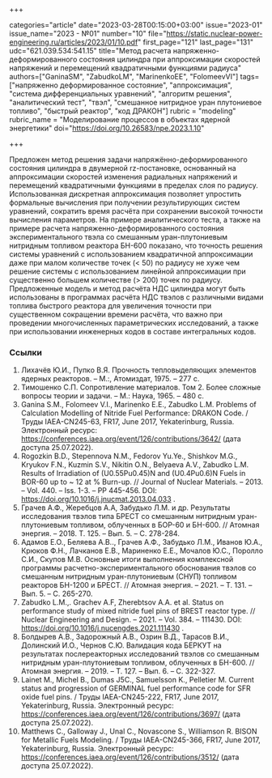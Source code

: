 +++

categories="article"
date="2023-03-28T00:15:00+03:00"
issue="2023-01"
issue_name="2023 - №01"
number="10"
file="https://static.nuclear-power-engineering.ru/articles/2023/01/10.pdf"
first_page="121"
last_page="131"
udc="621.039.534:541.15"
title="Метод расчета напряженно-деформированного состояния цилиндра при аппроксимации скоростей напряжений и перемещений квадратичными функциями радиуса"
authors=["GaninaSM", "ZabudkoLM", "MarinenkoEE", "FolomeevVI"]
tags=["напряженно деформированное состояние", "аппроксимация", "система дифференциальных уравнений", "алгоритм решения", "аналитический тест", "твэл", "смешанное нитридное уран плутониевое топливо", "быстрый реактор", "код ДРАКОН"]
rubric = "modeling"
rubric_name = "Моделирование процессов в объектах ядерной энергетики"
doi="https://doi.org/10.26583/npe.2023.1.10"

+++

Предложен метод решения задачи напряжённо-деформированного состояния цилиндра в двумерной rz-постановке, основанный на аппроксимации скоростей изменения радиальных напряжений и перемещений квадратичными функциями в пределах слоя по радиусу. Использованная дискретная аппроксимация позволяет упростить формальные вычисления при получении результирующих систем уравнений, сократить время расчёта при сохранении высокой точности вычисления параметров. На примере аналитического теста, а также на примере расчета напряженно-деформированного состояния экспериментального твэла со смешанным уран-плутониевым нитридным топливом реактора БН-600 показано, что точность решения системы уравнений с использованием квадратичной аппроксимации даже при малом количестве точек (< 50) по радиусу не хуже чем решение системы с использованием линейной аппроксимации при существенно большем количестве (> 200) точек по радиусу. Предложенные модель и метод расчёта НДС цилиндра могут быть использованы в программах расчёта НДС твэлов с различными видами топлива быстрого реактора для увеличения точности при существенном сокращении времени расчёта, что важно при проведении многочисленных параметрических исследований, а также при использовании инженерных кодов в составе интегральных кодов.

### Ссылки

1. Лихачёв Ю.И., Пупко В.Я. Прочность тепловыделяющих элементов ядерных реакторов. – М.:, Атомиздат, 1975. – 277 с.
2. Тимошенко С.П. Сопротивление материалов. Том 2. Более сложные вопросы теории и задачи. – М.: Наука, 1965. – 480 с.
3. Ganina S.M., Folomeev V.I., Marinenko E.E., Zabudko L.M. Problems of Calculation Modelling of Nitride Fuel Performance: DRAKON Code. / Труды IAEA-CN245-63, FR17, June 2017, Yekaterinburg, Russia. Электронный ресурс: https://conferences.iaea.org/event/126/contributions/3642/ (дата доступа 25.07.2022).
4. Rogozkin B.D., Stepennova N.M., Fedorov Yu.Ye., Shishkov M.G., Kryukov F.N., Kuzmin S.V., Nikitin O.N., Belyaeva A.V., Zabudko L.M. Results of Irradiation of (U0.55Pu0.45)N and (U0.4Pu0.6)N Fuels in BOR-60 up to ~ 12 at % Burn-up. // Journal of Nuclear Materials. – 2013. – Vol. 440. – Iss. 1-3. – PP 445-456. DOI: https://doi.org/10.1016/j.jnucmat.2013.04.033 .
5. Грачев А.Ф., Жеребцов А.А, Забудько Л.М. и др. Результаты исследования твэлов типа БРЕСТ со смешанным нитридным уран-плутониевым топливом, облученных в БОР-60 и БН-600. // Атомная энергия. – 2018. Т. 125. – Вып. 5. – С. 278-284.
6. Адамов Е.О., Беляева А.В.., Грачев А.Ф., Забудько Л.М., Иванов Ю.А., Крюков Ф.Н., Лачканов Е.В., Мариненко Е.Е., Мочалов Ю.С., Поролло С.И., Скупов М.В. Основные итоги выполнения комплексной программы расчетно-экспериментального обоснования твэлов со смешанным нитридным уран-плутониевым (СНУП) топливом реакторов БН-1200 и БРЕСТ. // Атомная энергия. – 2021. – Т. 131. – Вып. 5. – С. 265-270.
7. Zabudko L.M.,. Grachev A.F, Zherebtsov A.A. et al. Status on performance study of mixed nitride fuel pins of BREST reactor type. // Nuclear Engineering and Design. – 2021. – Vol. 384. – 111430. DOI: https://doi.org/10.1016/j.nucengdes.2021.111430 .
8. Болдырев А.В., Задорожный А.В., Озрин В.Д., Тарасов В.И., Долинский И.О., Чернов С.Ю. Валидация кода БЕРКУТ на результатах послереакторных исследований твэлов со смешанным нитридным уран-плутониевым топливом, облученных в БН-600. // Атомная энергия. – 2019. – Т. 127. – Вып. 6. – С. 322-327.
9. Lainet M., Michel B., Dumas J5C., Samuelsson K., Pelletier M. Current status and progression of GERMINAL fuel performance code for SFR oxide fuel pins. / Труды IAEA-CN245-222, FR17, June 2017, Yekaterinburg, Russia. Электронный ресурс: https://conferences.iaea.org/event/126/contributions/3697/ (дата доступа 25.07.2022).
10. Matthews C., Galloway J., Unal C., Novascone S., Williamson R. BISON for Metallic Fuels Modeling. / Труды IAEA-CN245-366, FR17, June 2017, Yekaterinburg, Russia. Электронный ресурс: https://conferences.iaea.org/event/126/contributions/3512/ (дата доступа 25.07.2022).